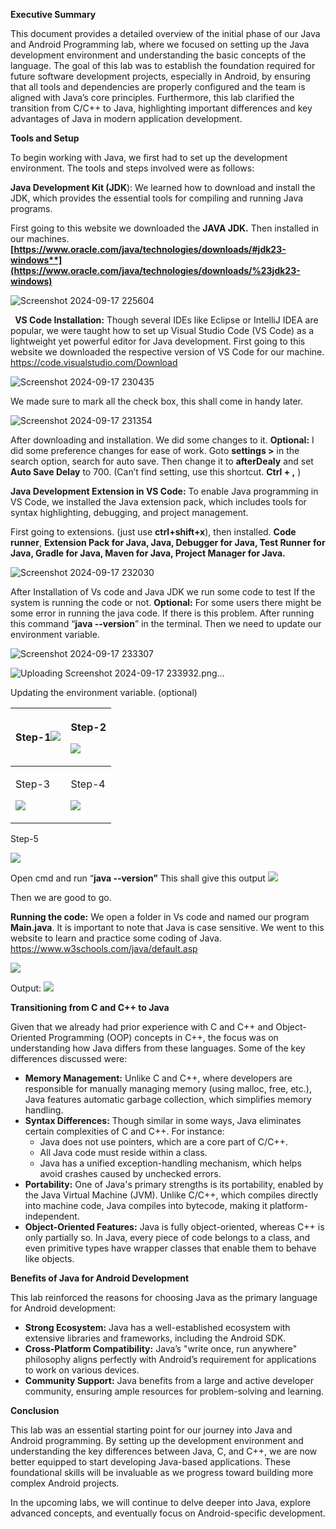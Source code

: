 **Executive Summary**

This document provides a detailed overview of the initial phase of our Java and Android Programming lab, where we focused on setting up the Java development environment and understanding the basic concepts of the language. The goal of this lab was to establish the foundation required for future software development projects, especially in Android, by ensuring that all tools and dependencies are properly configured and the team is aligned with Java’s core principles. Furthermore, this lab clarified the transition from C/C++ to Java, highlighting important differences and key advantages of Java in modern application development.

**Tools and Setup**

To begin working with Java, we first had to set up the development environment. The tools and steps involved were as follows:

**Java Development Kit (JDK**): We learned how to download and install the JDK, which provides the essential tools for compiling and running Java programs.

First going to this website we downloaded the **JAVA JDK.** Then installed in our machines. **[https://www.oracle.com/java/technologies/downloads/#jdk23-windows**](https://www.oracle.com/java/technologies/downloads/%23jdk23-windows)**

![Screenshot 2024-09-17 225604](https://github.com/user-attachments/assets/24339f44-8202-44c6-8e2a-b03fa24d5caf)

` `**VS Code Installation:** Though several IDEs like Eclipse or IntelliJ IDEA are popular, we were taught how to set up Visual Studio Code (VS Code) as a lightweight yet powerful editor for Java development.
First going to this website we downloaded the respective version of VS Code for our machine.
<https://code.visualstudio.com/Download>

![Screenshot 2024-09-17 230435](https://github.com/user-attachments/assets/0be357ef-4209-45c1-bf89-5e5350656042)

We made sure to mark all the check box, this shall come in handy later.

![Screenshot 2024-09-17 231354](https://github.com/user-attachments/assets/c77f33fd-5551-4efd-97fd-1ba987cef9b1)

After downloading and installation. We did some changes to it.
**Optional:** I did some preference changes for ease of work. Goto **settings >** in the search option, search for auto save. Then change it to **afterDealy** and set **Auto Save Delay** to 700. 
(Can’t find setting, use this shortcut. **Ctrl + ,** )

**Java Development Extension in VS Code:** To enable Java programming in VS Code, we installed the Java extension pack, which includes tools for syntax highlighting, debugging, and project management.

First going to extensions. (just use **ctrl+shift+x**), then installed.
**Code runner**, **Extension Pack for Java, Java, Debugger for Java, Test Runner for Java, Gradle for Java, Maven for Java, Project Manager for Java.**

![Screenshot 2024-09-17 232030](https://github.com/user-attachments/assets/fdb3c952-9802-42ce-b3b1-51e35b1c99f3)

After Installation of Vs code and Java JDK we run some code to test If the system is running the code or not.
**Optional:** For some users there might be some error in running the java code. If there is this problem. After running this command “**java  --version**” in the terminal. Then we need to update our environment variable. 

![Screenshot 2024-09-17 233307](https://github.com/user-attachments/assets/e2ed6271-b2ae-4a1d-9417-d757a57660b6)


![Uploading Screenshot 2024-09-17 233932.png…]()

Updating the environment variable. (optional)

|Step-1![](https://github.com/user-attachments/assets/30143399-a68e-4ff5-ae56-519d6f3efecf)|<p>Step-2</p><p>![](Aspose.Words.f4a56bbb-2d1d-4103-bf2e-5d6ca311aefa.007.png)</p>|
| :- | :- |
|<p>Step-3</p><p>![](Aspose.Words.f4a56bbb-2d1d-4103-bf2e-5d6ca311aefa.008.png)</p>|<p>Step-4</p><p>![](Aspose.Words.f4a56bbb-2d1d-4103-bf2e-5d6ca311aefa.009.png)</p>|

Step-5

![](Aspose.Words.f4a56bbb-2d1d-4103-bf2e-5d6ca311aefa.010.png)

Open cmd and run “**java --version”**  This shall give this output 
![](Aspose.Words.f4a56bbb-2d1d-4103-bf2e-5d6ca311aefa.011.png)

Then we are good to go.


**Running the code:**
We open a folder in Vs code and named our program **Main.java**. It is important to note that Java is case sensitive. We went to this website to learn and practice some coding of Java.
<https://www.w3schools.com/java/default.asp>

![](Aspose.Words.f4a56bbb-2d1d-4103-bf2e-5d6ca311aefa.012.png)

Output:
![](Aspose.Words.f4a56bbb-2d1d-4103-bf2e-5d6ca311aefa.013.png)

**Transitioning from C and C++ to Java**

Given that we already had prior experience with C and C++ and Object-Oriented Programming (OOP) concepts in C++, the focus was on understanding how Java differs from these languages. Some of the key differences discussed were:

- **Memory Management:** Unlike C and C++, where developers are responsible for manually managing memory (using malloc, free, etc.), Java features automatic garbage collection, which simplifies memory handling.
- **Syntax Differences:** Though similar in some ways, Java eliminates certain complexities of C and C++. For instance:
  - Java does not use pointers, which are a core part of C/C++.
  - All Java code must reside within a class.
  - Java has a unified exception-handling mechanism, which helps avoid crashes caused by unchecked errors.
- **Portability:** One of Java's primary strengths is its portability, enabled by the Java Virtual Machine (JVM). Unlike C/C++, which compiles directly into machine code, Java compiles into bytecode, making it platform-independent.
- **Object-Oriented Features:** Java is fully object-oriented, whereas C++ is only partially so. In Java, every piece of code belongs to a class, and even primitive types have wrapper classes that enable them to behave like objects.

**Benefits of Java for Android Development**

This lab reinforced the reasons for choosing Java as the primary language for Android development:

- **Strong Ecosystem:** Java has a well-established ecosystem with extensive libraries and frameworks, including the Android SDK.
- **Cross-Platform Compatibility:** Java’s "write once, run anywhere" philosophy aligns perfectly with Android’s requirement for applications to work on various devices.
- **Community Support:** Java benefits from a large and active developer community, ensuring ample resources for problem-solving and learning.


**Conclusion**

This lab was an essential starting point for our journey into Java and Android programming. By setting up the development environment and understanding the key differences between Java, C, and C++, we are now better equipped to start developing Java-based applications. These foundational skills will be invaluable as we progress toward building more complex Android projects.

In the upcoming labs, we will continue to delve deeper into Java, explore advanced concepts, and eventually focus on Android-specific development.


